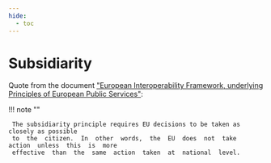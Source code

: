 ```yaml
---
hide:
  - toc
---
```

<!--term-start-->
# Subsidiarity

Quote from the document ["European Interoperability Framework, underlying Principles of European Public Services"](https://ec.europa.eu/isa2/sites/default/files/eif_brochure_final.pdf):

!!! note ""
     
     The subsidiarity principle requires EU decisions to be taken as closely as possible
     to  the  citizen.  In  other  words,  the  EU  does  not  take  action  unless  this  is  more  
     effective  than  the  same  action  taken  at  national  level.

<!--term-end-->

